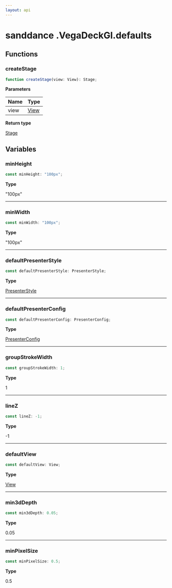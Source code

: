 ```yaml
---
layout: api
---
```


# sanddance .VegaDeckGl.defaults

## Functions

### createStage

```typescript
function createStage(view: View): Stage;
```

**Parameters**

| Name | Type                           |
| ---- | ------------------------------ |
| view | [View][TypeAliasDeclaration-7] |

**Return type**

[Stage][InterfaceDeclaration-29]

## Variables

### minHeight

```typescript
const minHeight: "100px";
```

**Type**

"100px"

----------

### minWidth

```typescript
const minWidth: "100px";
```

**Type**

"100px"

----------

### defaultPresenterStyle

```typescript
const defaultPresenterStyle: PresenterStyle;
```

**Type**

[PresenterStyle][InterfaceDeclaration-48]

----------

### defaultPresenterConfig

```typescript
const defaultPresenterConfig: PresenterConfig;
```

**Type**

[PresenterConfig][InterfaceDeclaration-53]

----------

### groupStrokeWidth

```typescript
const groupStrokeWidth: 1;
```

**Type**

1

----------

### lineZ

```typescript
const lineZ: -1;
```

**Type**

-1

----------

### defaultView

```typescript
const defaultView: View;
```

**Type**

[View][TypeAliasDeclaration-7]

----------

### min3dDepth

```typescript
const min3dDepth: 0.05;
```

**Type**

0.05

----------

### minPixelSize

```typescript
const minPixelSize: 0.5;
```

**Type**

0.5

[NamespaceImport-7]: vegadeckgl.defaults#defaults
[FunctionDeclaration-11]: vegadeckgl.defaults#createstage
[TypeAliasDeclaration-7]: vegadeckgl.types#view
[InterfaceDeclaration-29]: vegadeckgl.types#stage
[VariableDeclaration-10]: vegadeckgl.defaults#minheight
[VariableDeclaration-11]: vegadeckgl.defaults#minwidth
[VariableDeclaration-12]: vegadeckgl.defaults#defaultpresenterstyle
[InterfaceDeclaration-48]: vegadeckgl.types#presenterstyle
[VariableDeclaration-13]: vegadeckgl.defaults#defaultpresenterconfig
[InterfaceDeclaration-53]: vegadeckgl.types#presenterconfig
[VariableDeclaration-14]: vegadeckgl.defaults#groupstrokewidth
[VariableDeclaration-15]: vegadeckgl.defaults#linez
[VariableDeclaration-16]: vegadeckgl.defaults#defaultview
[TypeAliasDeclaration-7]: vegadeckgl.types#view
[VariableDeclaration-17]: vegadeckgl.defaults#min3ddepth
[VariableDeclaration-18]: vegadeckgl.defaults#minpixelsize